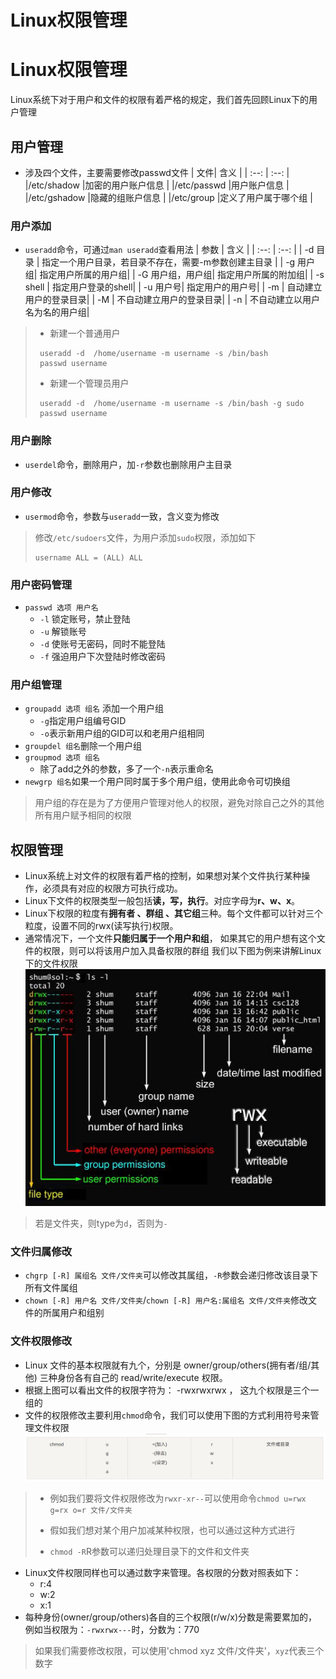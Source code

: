 # Linux权限管理

# Linux权限管理
Linux系统下对于用户和文件的权限有着严格的规定，我们首先回顾Linux下的用户管理
## 用户管理
* 涉及四个文件，主要需要修改passwd文件
| 文件| 含义 |
|  :--:  |  :--:  |
|/etc/shadow |加密的用户账户信息 |
|/etc/passwd |用户账户信息 |
|/etc/gshadow |隐藏的组账户信息 |
|/etc/group |定义了用户属于哪个组 |
### 用户添加
* `useradd`命令，可通过`man useradd`查看用法
| 参数 | 含义 |
|  :--:  |  :--:  |
| -d 目录 | 指定一个用户目录，若目录不存在，需要-m参数创建主目录 |
| -g 用户组| 指定用户所属的用户组|
| -G 用户组，用户组| 指定用户所属的附加组|
| -s shell | 指定用户登录的shell|
| -u 用户号| 指定用户的用户号|
| -m | 自动建立用户的登录目录|
| -M | 不自动建立用户的登录目录|
| -n | 不自动建立以用户名为名的用户组|
> * 新建一个普通用户
> ```shell
>  useradd -d  /home/username -m username -s /bin/bash
>  passwd username
>  ```
> * 新建一个管理员用户
> ```shell
>  useradd -d  /home/username -m username -s /bin/bash -g sudo
>  passwd username
>  ```

### 用户删除
* `userdel`命令，删除用户，加`-r`参数也删除用户主目录
### 用户修改
* `usermod`命令，参数与`useradd`一致，含义变为修改
> 修改`/etc/sudoers`文件，为用户添加`sudo`权限，添加如下
> ```shell
> username ALL = (ALL) ALL
> ```
### 用户密码管理
* `passwd 选项 用户名`
    * `-l` 锁定账号，禁止登陆
    * `-u` 解锁账号
    * `-d` 使账号无密码，同时不能登陆
    * `-f` 强迫用户下次登陆时修改密码
### 用户组管理
* `groupadd 选项 组名` 添加一个用户组
    * `-g`指定用户组编号GID
    * `-o`表示新用户组的GID可以和老用户组相同
* `groupdel 组名`删除一个用户组
* `groupmod 选项 组名`
    * 除了add之外的参数，多了一个`-n`表示重命名
* `newgrp 组名`如果一个用户同时属于多个用户组，使用此命令可切换组
> 用户组的存在是为了方便用户管理对他人的权限，避免对除自己之外的其他所有用户赋予相同的权限
## 权限管理
* Linux系统上对文件的权限有着严格的控制，如果想对某个文件执行某种操作，必须具有对应的权限方可执行成功。
* Linux下文件的权限类型一般包括**读，写，执行**。对应字母为**r、w、x**。
* Linux下权限的粒度有**拥有者 、群组 、其它组**三种。每个文件都可以针对三个粒度，设置不同的rwx(读写执行)权限。
* 通常情况下，一个文件**只能归属于一个用户和组**， 如果其它的用户想有这个文件的权限，则可以将该用户加入具备权限的群组
我们以下图为例来讲解Linux下的文件权限
![文件权限](/Linux权限管理/文件权限.jpg "文件权限示例")
> 若是文件夹，则type为`d`，否则为`-`
### 文件归属修改
* `chgrp [-R] 属组名 文件/文件夹`可以修改其属组，`-R`参数会递归修改该目录下所有文件属组
* `chown [-R] 用户名 文件/文件夹`/`chown [-R] 用户名:属组名 文件/文件夹`修改文件的所属用户和组别
### 文件权限修改
* Linux 文件的基本权限就有九个，分别是 owner/group/others(拥有者/组/其他) 三种身份各有自己的 read/write/execute 权限。
* 根据上图可以看出文件的权限字符为： -rwxrwxrwx ， 这九个权限是三个一组的
* 文件的权限修改主要利用`chmod`命令，我们可以使用下图的方式利用符号来管理文件权限
![符号权限管理](/Linux权限管理/符号权限管理.png "符号权限管理")
> * 例如我们要将文件权限修改为`rwxr-xr--`可以使用命令`chmod u=rwx g=rx o=r 文件/文件夹`
>
> * 假如我们想对某个用户加减某种权限，也可以通过这种方式进行
> 
> * `chmod -R`R参数可以递归处理目录下的文件和文件夹

* Linux文件权限同样也可以通过数字来管理。各权限的分数对照表如下：
    * r:4
    * w:2
    * x:1
* 每种身份(owner/group/others)各自的三个权限(r/w/x)分数是需要累加的，例如当权限为：`-rwxrwx---`时，分数为：770
> 如果我们需要修改权限，可以使用'chmod xyz 文件/文件夹'，`xyz`代表三个数字



